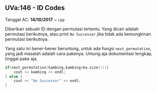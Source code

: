 ## UVa:146 - ID Codes
Tanggal AC: **14/10/2017** ~ `cpp`

Diberikan sebuah ID dengan permutasi tertentu. Yang dicari adalah permutasi berikutnya, atau print `No Successor` jika tidak ada kemungkinan permutasi berikutnya.

Yang satu ini bener-bener beruntung, untuk ada fungsi `next_permutation`, yang jadi masalah adalah cara pakenya. Untung aja dokumentasi lengkap, tinggal pake aja.

```cpp
if(next_permutation(kambing,kambing+ka.size())){
    cout << kambing << endl;
} else {
    cout << "No Successor" << endl;
}
```